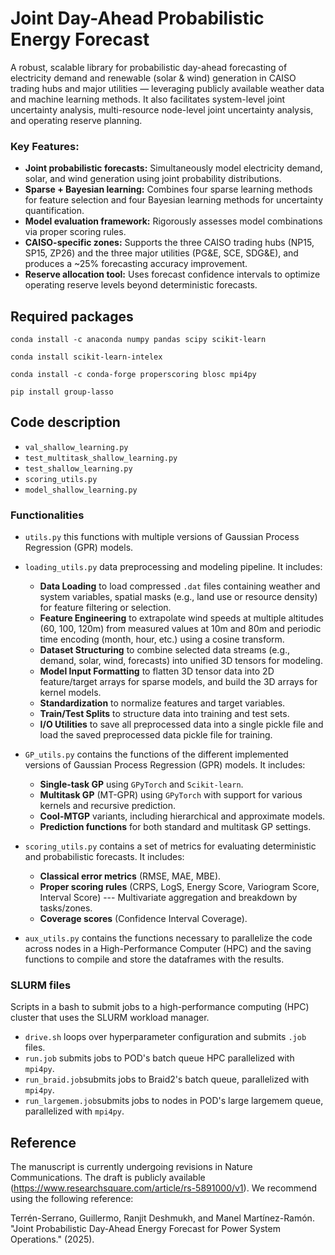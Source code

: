 # Joint Day-Ahead Probabilistic Energy Forecast

A robust, scalable library for probabilistic day-ahead forecasting of electricity demand and renewable (solar & wind) generation in CAISO trading hubs and major utilities — leveraging publicly available weather data and machine learning methods. It also facilitates system-level joint uncertainty analysis, multi-resource node-level joint uncertainty analysis, and operating reserve planning.

### Key Features:

* **Joint probabilistic forecasts:** Simultaneously model electricity demand, solar, and wind generation using joint probability distributions.
* **Sparse + Bayesian learning:** Combines four sparse learning methods for feature selection and four Bayesian learning methods for uncertainty quantification.
* **Model evaluation framework:** Rigorously assesses model combinations via proper scoring rules.
* **CAISO-specific zones:** Supports the three CAISO trading hubs (NP15, SP15, ZP26) and the three major utilities (PG&E, SCE, SDG&E), and produces a ~25% forecasting accuracy improvement.
* **Reserve allocation tool:** Uses forecast confidence intervals to optimize operating reserve levels beyond deterministic forecasts.

## Required packages

``conda install -c anaconda numpy pandas scipy scikit-learn`` 

``conda install scikit-learn-intelex``

``conda install -c conda-forge properscoring blosc mpi4py``

``pip install group-lasso``

## Code description

* ``val_shallow_learning.py``
* ``test_multitask_shallow_learning.py``
* ``test_shallow_learning.py``
* ``scoring_utils.py``
* ``model_shallow_learning.py``

### Functionalities

* ``utils.py`` this functions with multiple versions of Gaussian Process Regression (GPR) models.
  
* ``loading_utils.py`` data preprocessing and modeling pipeline. It includes: 
  + **Data Loading** to load compressed ``.dat`` files containing weather and system variables, spatial masks (e.g., land use or resource density) for feature filtering or selection.
  + **Feature Engineering** to extrapolate wind speeds at multiple altitudes (60, 100, 120m) from measured values at 10m and 80m and periodic time encoding (month, hour, etc.) using a cosine transform.
  + **Dataset Structuring** to combine selected data streams (e.g., demand, solar, wind, forecasts) into unified 3D tensors for modeling.
  + **Model Input Formatting** to flatten 3D tensor data into 2D feature/target arrays for sparse models, and build the 3D arrays for kernel models.
  + **Standardization** to normalize features and target variables.
  + **Train/Test Splits** to structure data into training and test sets.
  + **I/O Utilities** to save all preprocessed data into a single pickle file and load the saved preprocessed data pickle file for training.
  
* ``GP_utils.py`` contains the functions of the different implemented versions of Gaussian Process Regression (GPR) models. It includes:
  + **Single-task GP** using ``GPyTorch`` and ``Scikit-learn``.
  + **Multitask GP** (MT-GPR) using ``GPyTorch`` with support for various kernels and recursive prediction.
  + **Cool-MTGP** variants, including hierarchical and approximate models.
  + **Prediction functions** for both standard and multitask GP settings.
    
* ``scoring_utils.py`` contains a set of metrics for evaluating deterministic and probabilistic forecasts. It includes:
  + **Classical error metrics** (RMSE, MAE, MBE).
  + **Proper scoring rules** (CRPS, LogS, Energy Score, Variogram Score, Interval Score) --- Multivariate aggregation and breakdown by tasks/zones.
  + **Coverage scores** (Confidence Interval Coverage).
    
* ``aux_utils.py`` contains the functions necessary to parallelize the code across nodes in a High-Performance Computer (HPC) and the saving functions to compile and store the dataframes with the results.

### SLURM files

Scripts in a bash to submit jobs to a high-performance computing (HPC) cluster that uses the SLURM workload manager.
* ``drive.sh`` loops over hyperparameter configuration and submits ``.job`` files.
* ``run.job`` submits jobs to POD's batch queue HPC parallelized with ``mpi4py``.
* ``run_braid.job``submits jobs to Braid2's batch queue, parallelized with ``mpi4py``.
* ``run_largemem.job``submits jobs to nodes in POD's large largemem queue, parallelized with ``mpi4py``.

## Reference

The manuscript is currently undergoing revisions in Nature Communications. The draft is publicly available (https://www.researchsquare.com/article/rs-5891000/v1). We recommend using the following reference:

Terrén-Serrano, Guillermo, Ranjit Deshmukh, and Manel Martínez-Ramón. "Joint Probabilistic Day-Ahead Energy Forecast for Power System Operations." (2025).

